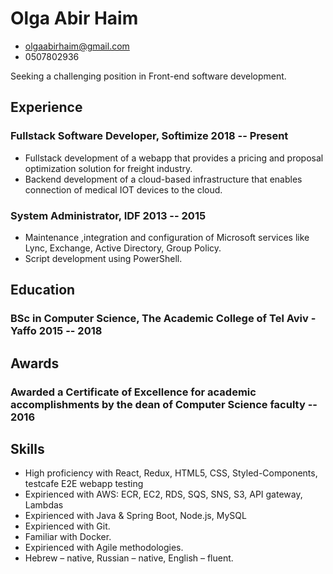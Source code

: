 <!-- The (first) h1 will be used as the <title> of the HTML page -->
# Olga Abir Haim

<!-- The unordered list immediately after the h1 will be formatted on a single
line. It is intended to be used for contact details -->
- <olgaabirhaim@gmail.com>
- 0507802936

<!-- The paragraph after the h1 and ul and before the first h2 is optional. It
is intended to be used for a short summary. -->
Seeking a challenging position in Front-end software development.

## Experience

<!-- You have to wrap the "left" and "right" half of these headings in spans by
hand -->
### <span>Fullstack Software Developer, Softimize </span> <span>2018 -- Present</span>
 - Fullstack development of a webapp that provides a pricing and proposal optimization solution for freight industry.
 - Backend development of a cloud-based infrastructure that enables connection of medical IOT devices to the cloud.

### <span>System Administrator, IDF</span> <span>2013 -- 2015</span>
 - Maintenance ,integration and configuration of Microsoft services like Lync, Exchange, Active Directory, Group Policy.
 - Script development using PowerShell.
 
## Education

### <span>BSc in Computer Science, The Academic College of Tel Aviv - Yaffo</span> <span>2015 -- 2018</span>

## Awards

### <span>Awarded a Certificate of Excellence for academic accomplishments by the dean of Computer Science faculty -- 2016</span>

## Skills

 - High proficiency with React, Redux, HTML5, CSS, Styled-Components, testcafe E2E webapp testing
 - Expirienced with AWS: ECR, EC2, RDS, SQS, SNS, S3, API gateway, Lambdas
 - Expirienced with Java & Spring Boot, Node.js, MySQL
 - Expirienced with Git.
 - Familiar with Docker.
 - Expirienced with Agile methodologies.
 - Hebrew – native, Russian – native, English – fluent.
 	
